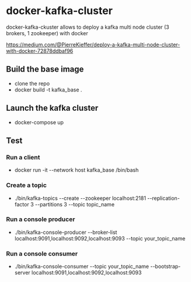 # docker-kafka-cluster
docker-kafka-ckuster allows to deploy a kafka multi node cluster (3 brokers, 1 zookeeper) with docker

https://medium.com/@PierreKieffer/deploy-a-kafka-multi-node-cluster-with-docker-72878ddbaf96

## Build the base image 
- clone the repo 
- docker build -t kafka_base .

## Launch the kafka cluster
- docker-compose up 

## Test
### Run a client 
- docker run -it --network host kafka_base /bin/bash
### Create a topic 
- ./bin/kafka-topics --create --zookeeper localhost:2181 --replication-factor 3 --partitions 3 --topic topic_name
### Run a console producer 
- ./bin/kafka-console-producer --broker-list localhost:9091,localhost:9092,localhost:9093 --topic your_topic_name

### Run a console consumer
- ./bin/kafka-console-consumer --topic your_topic_name --bootstrap-server localhost:9091,localhost:9092,localhost:9093
